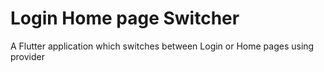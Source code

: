 # Login Home page Switcher

A Flutter application which switches between Login or Home pages using provider


